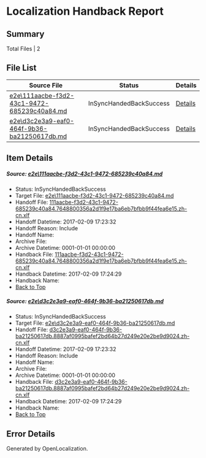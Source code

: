 # <a name='report-top'></a> Localization Handback Report

## Summary
 Total Files | 2

## File List
 Source File | Status | Details 
 ----------- | ------ | ------- 
 [e2e\111aacbe-f3d2-43c1-9472-685239c40a84.md](https://github.com/OpenLocalizationTestOrg/ol-test0/blob/827ebe2fd3c4f3168d7fdb55a16760e81458970f/e2e/111aacbe-f3d2-43c1-9472-685239c40a84.md) | InSyncHandedBackSuccess | [Details](#3893a9cfaaef403148245e6d8e52d11c120a91b21)
 [e2e\d3c2e3a9-eaf0-464f-9b36-ba21250617db.md](https://github.com/OpenLocalizationTestOrg/ol-test0/blob/827ebe2fd3c4f3168d7fdb55a16760e81458970f/e2e/d3c2e3a9-eaf0-464f-9b36-ba21250617db.md) | InSyncHandedBackSuccess | [Details](#0fbe855af142e8dff9cb76b6e8ea51dccb0aa3f710)

## Item Details
##### <a name='3893a9cfaaef403148245e6d8e52d11c120a91b21'></a> Source: [e2e\111aacbe-f3d2-43c1-9472-685239c40a84.md](https://github.com/OpenLocalizationTestOrg/ol-test0/blob/827ebe2fd3c4f3168d7fdb55a16760e81458970f/e2e/111aacbe-f3d2-43c1-9472-685239c40a84.md)
* Status: InSyncHandedBackSuccess
* Target File: [e2e\111aacbe-f3d2-43c1-9472-685239c40a84.md](https://github.com/OpenLocalizationTestOrg/ol-test0-zhcn/blob/0d442c5cf56c9d342e9e157c16974dc940bbfbda/e2e/111aacbe-f3d2-43c1-9472-685239c40a84.md)
* Handoff File: [111aacbe-f3d2-43c1-9472-685239c40a84.7648800356a2d1f9e17ba6eb7bfbb9f44fea6e15.zh-cn.xlf](https://github.com/OpenLocalizationTestOrg/ol-test0-handoff/blob/4635d199fb9d96e8f40bf3c6f1dc8d64e0f8bd33/ol-handoff/OpenLocalizationTestOrg/ol-test0-zhcn/shujia/111aacbe-f3d2-43c1-9472-685239c40a84.7648800356a2d1f9e17ba6eb7bfbb9f44fea6e15.zh-cn.xlf)
* Handoff Datetime: 2017-02-09 17:23:32
* Handoff Reason: Include
* Handoff Name: 
* Archive File: 
* Archive Datetime: 0001-01-01 00:00:00
* Handback File: [111aacbe-f3d2-43c1-9472-685239c40a84.7648800356a2d1f9e17ba6eb7bfbb9f44fea6e15.zh-cn.xlf](https://github.com/OpenLocalizationTestOrg/ol-test0-handback/blob/00e5110972e38065e6487468fc7067857c5dd45f/ol-handback/OpenLocalizationTestOrg/ol-test0-zhcn/shujia/111aacbe-f3d2-43c1-9472-685239c40a84.7648800356a2d1f9e17ba6eb7bfbb9f44fea6e15.zh-cn.xlf)
* Handback Datetime: 2017-02-09 17:24:29
* Handback Name: 
* [Back to Top](#report-top)

##### <a name='0fbe855af142e8dff9cb76b6e8ea51dccb0aa3f710'></a> Source: [e2e\d3c2e3a9-eaf0-464f-9b36-ba21250617db.md](https://github.com/OpenLocalizationTestOrg/ol-test0/blob/827ebe2fd3c4f3168d7fdb55a16760e81458970f/e2e/d3c2e3a9-eaf0-464f-9b36-ba21250617db.md)
* Status: InSyncHandedBackSuccess
* Target File: [e2e\d3c2e3a9-eaf0-464f-9b36-ba21250617db.md](https://github.com/OpenLocalizationTestOrg/ol-test0-zhcn/blob/0d442c5cf56c9d342e9e157c16974dc940bbfbda/e2e/d3c2e3a9-eaf0-464f-9b36-ba21250617db.md)
* Handoff File: [d3c2e3a9-eaf0-464f-9b36-ba21250617db.8887af0995bafef2bd64b27d249e20e2be9d9024.zh-cn.xlf](https://github.com/OpenLocalizationTestOrg/ol-test0-handoff/blob/4635d199fb9d96e8f40bf3c6f1dc8d64e0f8bd33/ol-handoff/OpenLocalizationTestOrg/ol-test0-zhcn/shujia/d3c2e3a9-eaf0-464f-9b36-ba21250617db.8887af0995bafef2bd64b27d249e20e2be9d9024.zh-cn.xlf)
* Handoff Datetime: 2017-02-09 17:23:32
* Handoff Reason: Include
* Handoff Name: 
* Archive File: 
* Archive Datetime: 0001-01-01 00:00:00
* Handback File: [d3c2e3a9-eaf0-464f-9b36-ba21250617db.8887af0995bafef2bd64b27d249e20e2be9d9024.zh-cn.xlf](https://github.com/OpenLocalizationTestOrg/ol-test0-handback/blob/00e5110972e38065e6487468fc7067857c5dd45f/ol-handback/OpenLocalizationTestOrg/ol-test0-zhcn/shujia/d3c2e3a9-eaf0-464f-9b36-ba21250617db.8887af0995bafef2bd64b27d249e20e2be9d9024.zh-cn.xlf)
* Handback Datetime: 2017-02-09 17:24:29
* Handback Name: 
* [Back to Top](#report-top)


## Error Details

Generated by OpenLocalization.
